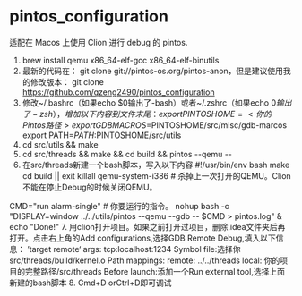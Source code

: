 # pintos_configuration
适配在 Macos 上使用 Clion 进行 debug 的 pintos.
1. brew install qemu x86_64-elf-gcc x86_64-elf-binutils
2. 最新的代码在： git clone git://pintos-os.org/pintos-anon，但是建议使用我的修改版本： git clone https://github.com/qzeng2490/pintos_configuration
3. 修改~/.bashrc（如果echo $0输出了-bash）或者~/.zshrc（如果echo $0输出了-zsh），增加以下内容到文件末尾：
       export PINTOSHOME=<你的Pintos路径> 
export GDBMACROS=$PINTOSHOME/src/misc/gdb-marcos 
export PATH=$PATH:$PINTOSHOME/src/utils
4. cd src/utils && make
5. cd src/threads && make && cd build && pintos --qemu  --
6. 在src/threads新建一个bash脚本，写入以下内容
#!/usr/bin/env bash
make
cd build || exit
killall qemu-system-i386 # 杀掉上一次打开的QEMU。Clion不能在停止Debug的时候关闭QEMU。

CMD="run alarm-single" # 你要运行的指令。
nohup bash -c "DISPLAY=window ../../utils/pintos --qemu --gdb -- $CMD > pintos.log" &
echo "Done!"
7. 用clion打开项目。如果之前打开过项目，删除.idea文件夹后再打开。点击右上角的Add configurations,选择GDB Remote Debug,填入以下信息：
’target remote‘ args: tcp:localhost:1234
Symbol file:选择你 src/threads/build/kernel.o
Path mappings:
remote: ../../threads
local: 你的项目的完整路径/src/threads
Before launch:添加一个Run external tool,选择上面新建的bash脚本
8. Cmd+D orCtrl+D即可调试
